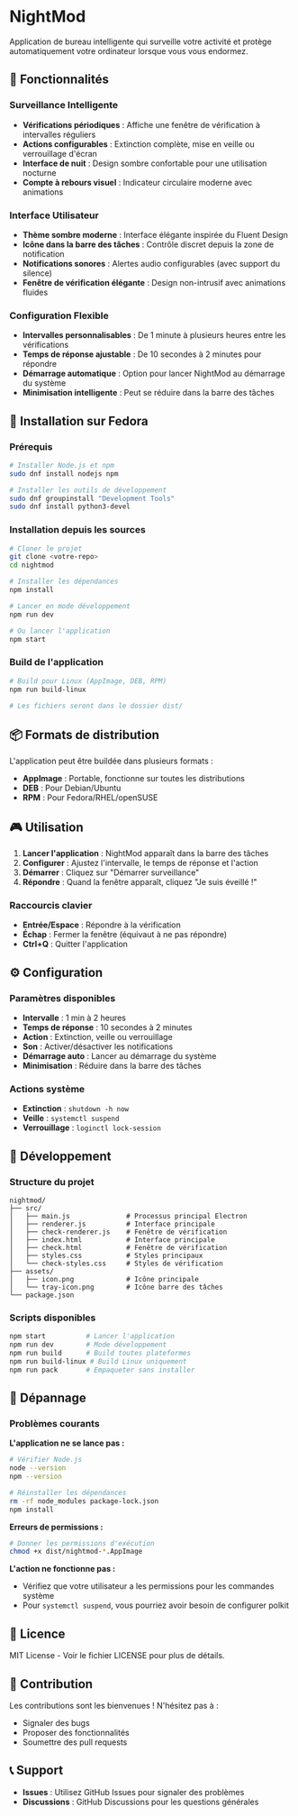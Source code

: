 # NightMod

Application de bureau intelligente qui surveille votre activité et protège automatiquement votre ordinateur lorsque vous vous endormez.

## 🌟 Fonctionnalités

### Surveillance Intelligente
- **Vérifications périodiques** : Affiche une fenêtre de vérification à intervalles réguliers
- **Actions configurables** : Extinction complète, mise en veille ou verrouillage d'écran
- **Interface de nuit** : Design sombre confortable pour une utilisation nocturne
- **Compte à rebours visuel** : Indicateur circulaire moderne avec animations

### Interface Utilisateur
- **Thème sombre moderne** : Interface élégante inspirée du Fluent Design
- **Icône dans la barre des tâches** : Contrôle discret depuis la zone de notification
- **Notifications sonores** : Alertes audio configurables (avec support du silence)
- **Fenêtre de vérification élégante** : Design non-intrusif avec animations fluides

### Configuration Flexible
- **Intervalles personnalisables** : De 1 minute à plusieurs heures entre les vérifications
- **Temps de réponse ajustable** : De 10 secondes à 2 minutes pour répondre
- **Démarrage automatique** : Option pour lancer NightMod au démarrage du système
- **Minimisation intelligente** : Peut se réduire dans la barre des tâches

## 🚀 Installation sur Fedora

### Prérequis
```bash
# Installer Node.js et npm
sudo dnf install nodejs npm

# Installer les outils de développement
sudo dnf groupinstall "Development Tools"
sudo dnf install python3-devel
```

### Installation depuis les sources
```bash
# Cloner le projet
git clone <votre-repo>
cd nightmod

# Installer les dépendances
npm install

# Lancer en mode développement
npm run dev

# Ou lancer l'application
npm start
```

### Build de l'application
```bash
# Build pour Linux (AppImage, DEB, RPM)
npm run build-linux

# Les fichiers seront dans le dossier dist/
```

## 📦 Formats de distribution

L'application peut être buildée dans plusieurs formats :
- **AppImage** : Portable, fonctionne sur toutes les distributions
- **DEB** : Pour Debian/Ubuntu
- **RPM** : Pour Fedora/RHEL/openSUSE

## 🎮 Utilisation

1. **Lancer l'application** : NightMod apparaît dans la barre des tâches
2. **Configurer** : Ajustez l'intervalle, le temps de réponse et l'action
3. **Démarrer** : Cliquez sur "Démarrer surveillance"
4. **Répondre** : Quand la fenêtre apparaît, cliquez "Je suis éveillé !"

### Raccourcis clavier
- **Entrée/Espace** : Répondre à la vérification
- **Échap** : Fermer la fenêtre (équivaut à ne pas répondre)
- **Ctrl+Q** : Quitter l'application

## ⚙️ Configuration

### Paramètres disponibles
- **Intervalle** : 1 min à 2 heures
- **Temps de réponse** : 10 secondes à 2 minutes
- **Action** : Extinction, veille ou verrouillage
- **Son** : Activer/désactiver les notifications
- **Démarrage auto** : Lancer au démarrage du système
- **Minimisation** : Réduire dans la barre des tâches

### Actions système
- **Extinction** : `shutdown -h now`
- **Veille** : `systemctl suspend`
- **Verrouillage** : `loginctl lock-session`

## 🔧 Développement

### Structure du projet
```
nightmod/
├── src/
│   ├── main.js              # Processus principal Electron
│   ├── renderer.js          # Interface principale
│   ├── check-renderer.js    # Fenêtre de vérification
│   ├── index.html           # Interface principale
│   ├── check.html           # Fenêtre de vérification
│   ├── styles.css           # Styles principaux
│   └── check-styles.css     # Styles de vérification
├── assets/
│   ├── icon.png             # Icône principale
│   └── tray-icon.png        # Icône barre des tâches
└── package.json
```

### Scripts disponibles
```bash
npm start          # Lancer l'application
npm run dev        # Mode développement
npm run build      # Build toutes plateformes
npm run build-linux # Build Linux uniquement
npm run pack       # Empaqueter sans installer
```

## 🐛 Dépannage

### Problèmes courants

**L'application ne se lance pas :**
```bash
# Vérifier Node.js
node --version
npm --version

# Réinstaller les dépendances
rm -rf node_modules package-lock.json
npm install
```

**Erreurs de permissions :**
```bash
# Donner les permissions d'exécution
chmod +x dist/nightmod-*.AppImage
```

**L'action ne fonctionne pas :**
- Vérifiez que votre utilisateur a les permissions pour les commandes système
- Pour `systemctl suspend`, vous pourriez avoir besoin de configurer polkit

## 📄 Licence

MIT License - Voir le fichier LICENSE pour plus de détails.

## 🤝 Contribution

Les contributions sont les bienvenues ! N'hésitez pas à :
- Signaler des bugs
- Proposer des fonctionnalités
- Soumettre des pull requests

## 📞 Support

- **Issues** : Utilisez GitHub Issues pour signaler des problèmes
- **Discussions** : GitHub Discussions pour les questions générales